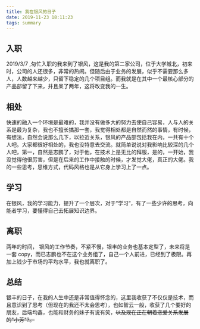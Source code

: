 ```yaml
---
title: 我在银风的日子
date: 2019-11-23 18:11:23
tags: summary
---
```


## 入职

2019/3/7 ,匆忙入职的我来到了银风，这是我的第二家公司，位于大学城北，初来时，公司的人还很多，非常的热闹。但随后由于业务的发展，似乎不需要那么多人，人数越来越少，只留下稳定的几个项目组。而我就是在其中一个最核心部分的产品部留了下来，并且呆了两年，这将改变我的一生。

## 相处

快速的融入一个环境是最难的，我并没有做多大的努力去使自己容易，人与人的关系是最为复杂，我也不擅长搞那一套，我觉得相处都是自然而然的事情，有时候，有想法，自然会说那么几下，以拉近关系，银风的产品部包括我在内，一共有十个人吧。大家都很好相处的，我也没特意去交流。就简单说说对我影响比较深的几个人吧，第一，自然是志鹏了，对于他，在技术上是无比的拜服，是的，一开始，我没觉得他很厉害，但是在后来的工作中接触的时候，才发觉大佬，真正的大佬。我的一些思考，思维方式，代码风格也是从它身上学习上了一点。

## 学习

在银风，我的学习能力，提升了一个层次，对于“学习“，有了一些少许的思考，向能者学习，要懂得自己去拓展知识边界。

## 离职

两年的时间， 银风的工作节奏，不紧不慢，银丰的业务也基本定型了，未来将是一套 copy，而已志鹏也不在这个业务组了，自己一个人前进，已经到了极限。再加上钱少于市场的平均水平，我也就离职了。

## 总结

银丰的日子，在我的人生中还是非常值得怀念的，这里我收获了不仅仅是技术，而且意识到了思考（但现在的我还不太会思考），也如智云一般，收获了几个要好的朋友，后端均鑫，也能和财务的妹子有说有笑，<del>以及现在正在朝着恋爱关系发展的"小芳"?。</del>
